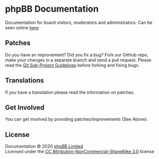 # phpBB Documentation

Documentation for board visitors, moderators and administrators. Can be seen online [here](http://www.phpbb.com/support/documentation/3.2/)

## Patches

Do you have an improvement? Did you fix a bug? Fork our GitHub repo, make your changes in a separate branch and send a pull request.
Please read the [Git Sub-Project Guidelines](http://wiki.phpbb.com/Sub-Project_Contribution_Guidelines) before forking and fixing bugs.

## Translations

If you have a translation please read the information on patches.

## Get Involved

You can get involved by providing patches/improvements (See Above).

## License
Documentation &copy; 2020 [phpBB Limited](https://www.phpbb.com/)
<br>Licensed under the [CC Attribution-NonCommercial-ShareAlike 3.0](https://creativecommons.org/licenses/by-nc-sa/3.0/) license
